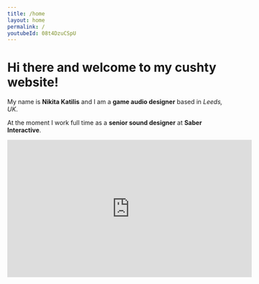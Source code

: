 ```yaml
---
title: /home
layout: home
permalink: /
youtubeId: 08t4DzuCSpU
---
```



# Hi there and welcome to my cushty website!

My name is **Nikita Katilis** and I am a **game audio designer** based in *Leeds, UK*. 

At the moment I work full time as a **senior sound designer** at **Saber Interactive**. 

<iframe width="560" height="315" src="https://www.youtube.com/embed/08t4DzuCSpU?si=O9aC5angeXfl3pIP" title="YouTube video player" frameborder="0" allow="accelerometer; autoplay; clipboard-write; encrypted-media; gyroscope; picture-in-picture; web-share" referrerpolicy="strict-origin-when-cross-origin" allowfullscreen></iframe>